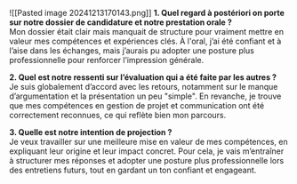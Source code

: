 ![[Pasted image 20241213170143.png]]
**1. Quel regard à postériori on porte sur notre dossier de candidature et notre prestation orale ?**  
Mon dossier était clair mais manquait de structure pour vraiment mettre en valeur mes compétences et expériences clés. À l'oral, j’ai été confiant et à l’aise dans les échanges, mais j’aurais pu adopter une posture plus professionnelle pour renforcer l’impression générale.

**2. Quel est notre ressenti sur l’évaluation qui a été faite par les autres ?**  
Je suis globalement d’accord avec les retours, notamment sur le manque d’argumentation et la présentation un peu "simple". En revanche, je trouve que mes compétences en gestion de projet et communication ont été correctement reconnues, ce qui reflète bien mon parcours.

**3. Quelle est notre intention de projection ?**  
Je veux travailler sur une meilleure mise en valeur de mes compétences, en expliquant leur origine et leur impact concret. Pour cela, je vais m’entraîner à structurer mes réponses et adopter une posture plus professionnelle lors des entretiens futurs, tout en gardant un ton confiant et engageant.